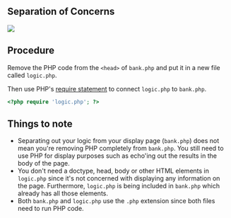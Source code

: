 ## Separation of Concerns

<img src='http://thewc.co.s3.amazonaws.com/challenges/php-separation-of-concerns.jpg'>

## Procedure

Remove the PHP code from the `<head>` of `bank.php` and put it in a new file called `logic.php`.

Then use PHP's [require statement](http://us3.php.net/require) to connect `logic.php` to `bank.php`.

~~~php
<?php require 'logic.php'; ?>
~~~

## Things to note

* Separating out your logic from your display page (`bank.php`) does not mean you're removing PHP completely from `bank.php`. You still need to use PHP for display purposes such as echo'ing out the results in the body of the page.
* You don't need a doctype, head, body or other HTML elements in `logic.php` since it's not concerned with displaying any information on the page. Furthermore, `logic.php` is being included in `bank.php` which already has all those elements.
* Both `bank.php` and `logic.php` use the `.php` extension since both files need to run PHP code.


